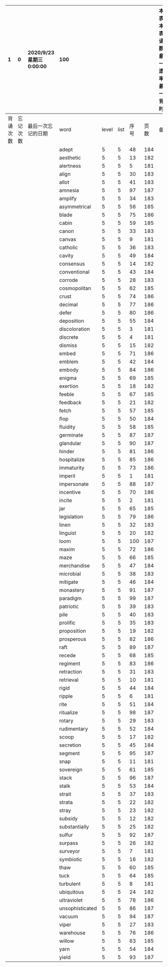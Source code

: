 |1|0|2020/9/23 星期三 0:00:00|100|||||本行表示本列表背诵次数，最后一次遗忘率和最后一次背诵时间||
|:--|:--|:--|:--|:--|:--|:--|:--|:--|:--|
|背诵次数|忘记次数|最后一次忘记的日期|word|level|list|序号|页数|备注|助记备注|
||||adept|5|5|48|184|||
||||aesthetic|5|5|13|182|||
||||alertness|5|5|5|181|||
||||align|5|5|30|183|||
||||allot|5|5|41|183|||
||||amnesia|5|5|97|187|||
||||amplify|5|5|34|183|||
||||asymmetrical|5|5|56|185|||
||||blade|5|5|75|186|||
||||cabin|5|5|59|185|||
||||canon|5|5|33|183|||
||||canvas|5|5|9|181|||
||||catholic|5|5|36|183|||
||||cavity|5|5|49|184|||
||||consensus|5|5|14|182|||
||||conventional|5|5|43|184|||
||||corrode|5|5|28|183|||
||||cosmopolitan|5|5|62|185|||
||||crust|5|5|74|186|||
||||decimal|5|5|77|186|||
||||defer|5|5|80|186|||
||||deposition|5|5|55|184|||
||||discoloration|5|5|3|181|||
||||discrete|5|5|4|181|||
||||dismiss|5|5|15|182|||
||||embed|5|5|71|186|||
||||emblem|5|5|42|184|||
||||embody|5|5|84|186|||
||||enigma|5|5|69|185|||
||||exertion|5|5|18|182|||
||||feeble|5|5|67|185|||
||||feedback|5|5|21|182|||
||||fetch|5|5|57|185|||
||||flop|5|5|50|184|||
||||fluidity|5|5|58|185|||
||||germinate|5|5|87|187|||
||||glandular|5|5|90|187|||
||||hinder|5|5|81|186|||
||||hospitalize|5|5|85|186|||
||||immaturity|5|5|73|186|||
||||imperil|5|5|1|181|||
||||impersonate|5|5|88|187|||
||||incentive|5|5|70|186|||
||||incite|5|5|2|181|||
||||jar|5|5|65|185|||
||||legislation|5|5|79|186|||
||||linen|5|5|32|183|||
||||linguist|5|5|20|182|||
||||loom|5|5|100|187|||
||||maxim|5|5|72|186|||
||||maze|5|5|66|185|||
||||merchandise|5|5|47|184|||
||||microbial|5|5|38|183|||
||||mitigate|5|5|46|184|||
||||monastery|5|5|91|187|||
||||paradigm|5|5|99|187|||
||||patriotic|5|5|39|183|||
||||pile|5|5|40|183|||
||||prolific|5|5|35|183|||
||||proposition|5|5|19|182|||
||||prosperous|5|5|82|186|||
||||raft|5|5|89|187|||
||||recede|5|5|68|185|||
||||regiment|5|5|83|186|||
||||retraction|5|5|31|183|||
||||retrieval|5|5|10|181|||
||||rigid|5|5|44|184|||
||||ripple|5|5|6|181|||
||||rite|5|5|51|184|||
||||ritualize|5|5|98|187|||
||||rotary|5|5|29|183|||
||||rudimentary|5|5|52|184|||
||||scoop|5|5|17|182|||
||||secretion|5|5|45|184|||
||||segment|5|5|95|187|||
||||snap|5|5|11|181|||
||||sovereign|5|5|61|185|||
||||stack|5|5|96|187|||
||||stalk|5|5|53|184|||
||||strait|5|5|37|183|||
||||strata|5|5|22|182|||
||||stray|5|5|23|182|||
||||subsidy|5|5|12|182|||
||||substantially|5|5|25|182|||
||||sulfur|5|5|92|187|||
||||surpass|5|5|26|182|||
||||surveyor|5|5|7|181|||
||||symbiotic|5|5|16|182|||
||||thaw|5|5|60|185|||
||||tuck|5|5|64|185|||
||||turbulent|5|5|8|181|||
||||ubiquitous|5|5|24|182|||
||||ultraviolet|5|5|78|186|||
||||unsophisticated|5|5|86|187|||
||||vacuum|5|5|94|187|||
||||viper|5|5|27|183|||
||||warehouse|5|5|76|186|||
||||willow|5|5|63|185|||
||||yarn|5|5|54|184|||
||||yield|5|5|93|187|||
